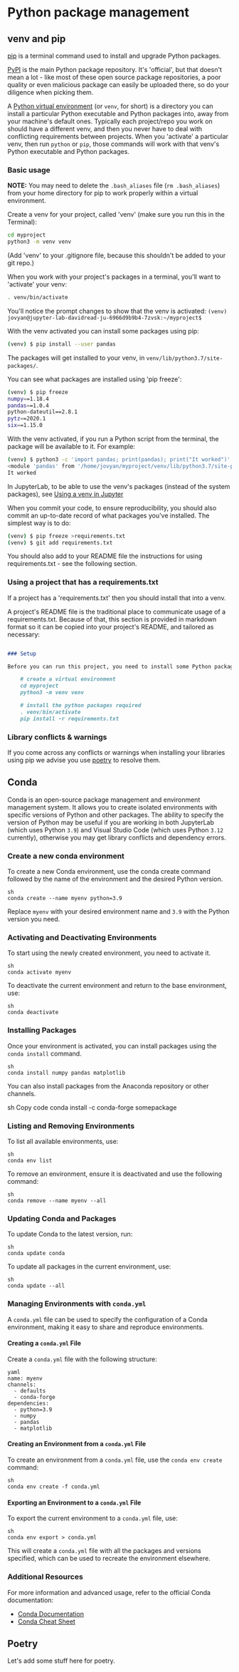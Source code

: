 # Python package management

## venv and pip

[pip](https://pip.pypa.io/en/stable/) is a terminal command used to install and upgrade Python packages.

[PyPI](https://pypi.org) is the main Python package repository. It's 'official', but that doesn't mean a lot - like most of these open source package repositories, a poor quality or even malicious package can easily be uploaded there, so do your diligence when picking them.

A [Python virtual environment](https://docs.python.org/3/tutorial/venv.html) (or `venv`, for short) is a directory you can install a particular Python executable and Python packages into, away from your machine's default ones. Typically each project/repo you work on should have a different venv, and then you never have to deal with conflicting requirements between projects. When you 'activate' a particular venv, then run `python` or `pip`, those commands will work with that venv's Python executable and Python packages.

### Basic usage

**NOTE:** You may need to delete the `.bash_aliases` file (`rm .bash_aliases`) from your home directory for pip to work properly within a virtual environment.

Create a venv for your project, called 'venv' (make sure you run this in the Terminal):

```bash
cd myproject
python3 -m venv venv
```

(Add 'venv' to your .gitignore file, because this shouldn't be added to your git repo.)

When you work with your project's packages in a terminal, you'll want to 'activate' your venv:

```bash
. venv/bin/activate
```

You'll notice the prompt changes to show that the venv is activated: `(venv) jovyan@jupyter-lab-davidread-ju-6966d9b9b4-7zvsk:~/myproject$`

With the venv activated you can install some packages using pip:

```bash
(venv) $ pip install --user pandas
```

The packages will get installed to your venv, in `venv/lib/python3.7/site-packages/`.

You can see what packages are installed using 'pip freeze':

```bash
(venv) $ pip freeze
numpy==1.18.4
pandas==1.0.4
python-dateutil==2.8.1
pytz==2020.1
six==1.15.0
```

With the venv activated, if you run a Python script from the terminal, the package will be available to it. For example:

```bash
(venv) $ python3 -c 'import pandas; print(pandas); print("It worked")'
<module 'pandas' from '/home/jovyan/myproject/venv/lib/python3.7/site-packages/pandas/__init__.py'>
It worked
```

In JupyterLab, to be able to use the venv's packages (instead of the system packages), see [Using a venv in Jupyter](index.html#using-a-virtual-environment-in-jupyter)

When you commit your code, to ensure reproducibility, you should also commit an up-to-date record of what packages you've installed. The simplest way is to do:

```bash
(venv) $ pip freeze >requirements.txt
(venv) $ git add requirements.txt
```

You should also add to your README file the instructions for using requirements.txt - see the following section.

### Using a project that has a requirements.txt

If a project has a 'requirements.txt' then you should install that into a venv.

A project's README file is the traditional place to communicate usage of a requirements.txt. Because of that, this section is provided in markdown format so it can be copied into your project's README, and tailored as necessary:

```markdown

### Setup

Before you can run this project, you need to install some Python packages using the terminal:

    # create a virtual environment
    cd myproject
    python3 -m venv venv

    # install the python packages required
    . venv/bin/activate
    pip install -r requirements.txt
```

### Library conflicts & warnings

If you come across any conflicts or warnings when installing your libraries using pip we advise you use [poetry](https://python-poetry.org/docs/) to resolve them.

## Conda

Conda is an open-source package management and environment management system. It allows you to create isolated environments with specific versions of Python and other packages. The ability to specify the version of Python may be useful if you are working in both JupyterLab (which uses Python `3.9`) and Visual Studio Code (which uses Python `3.12` currently), otherwise you may get library conflicts and dependency errors.

### Create a new conda environment

To create a new Conda environment, use the conda create command followed by the name of the environment and the desired Python version.

```
sh
conda create --name myenv python=3.9
```

Replace `myenv` with your desired environment name and `3.9` with the Python version you need.

### Activating and Deactivating Environments

To start using the newly created environment, you need to activate it.

```
sh
conda activate myenv
```

To deactivate the current environment and return to the base environment, use:

```
sh
conda deactivate
```

### Installing Packages

Once your environment is activated, you can install packages using the `conda install` command.

```
sh
conda install numpy pandas matplotlib
```

You can also install packages from the Anaconda repository or other channels.

sh
Copy code
conda install -c conda-forge somepackage

### Listing and Removing Environments

To list all available environments, use:

```
sh
conda env list
```

To remove an environment, ensure it is deactivated and use the following command:

```
sh
conda remove --name myenv --all
```

### Updating Conda and Packages

To update Conda to the latest version, run:

```
sh
conda update conda
```

To update all packages in the current environment, use:

```
sh
conda update --all
```

### Managing Environments with `conda.yml`

A `conda.yml` file can be used to specify the configuration of a Conda environment, making it easy to share and reproduce environments.

#### Creating a `conda.yml` File

Create a `conda.yml` file with the following structure:

```
yaml
name: myenv
channels:
  - defaults
  - conda-forge
dependencies:
  - python=3.9
  - numpy
  - pandas
  - matplotlib
```

#### Creating an Environment from a `conda.yml` File

To create an environment from a `conda.yml` file, use the `conda env create` command:

```
sh
conda env create -f conda.yml
```

#### Exporting an Environment to a `conda.yml` File

To export the current environment to a `conda.yml` file, use:

```
sh
conda env export > conda.yml
```

This will create a `conda.yml` file with all the packages and versions specified, which can be used to recreate the environment elsewhere.

### Additional Resources
For more information and advanced usage, refer to the official Conda documentation:

- [Conda Documentation](https://docs.conda.io/en/latest/)
- [Conda Cheat Sheet](https://docs.conda.io/projects/conda/en/4.6.0/_downloads/52a95608c49671267e40c689e0bc00ca/conda-cheatsheet.pdf)

## Poetry

Let's add some stuff here for poetry.